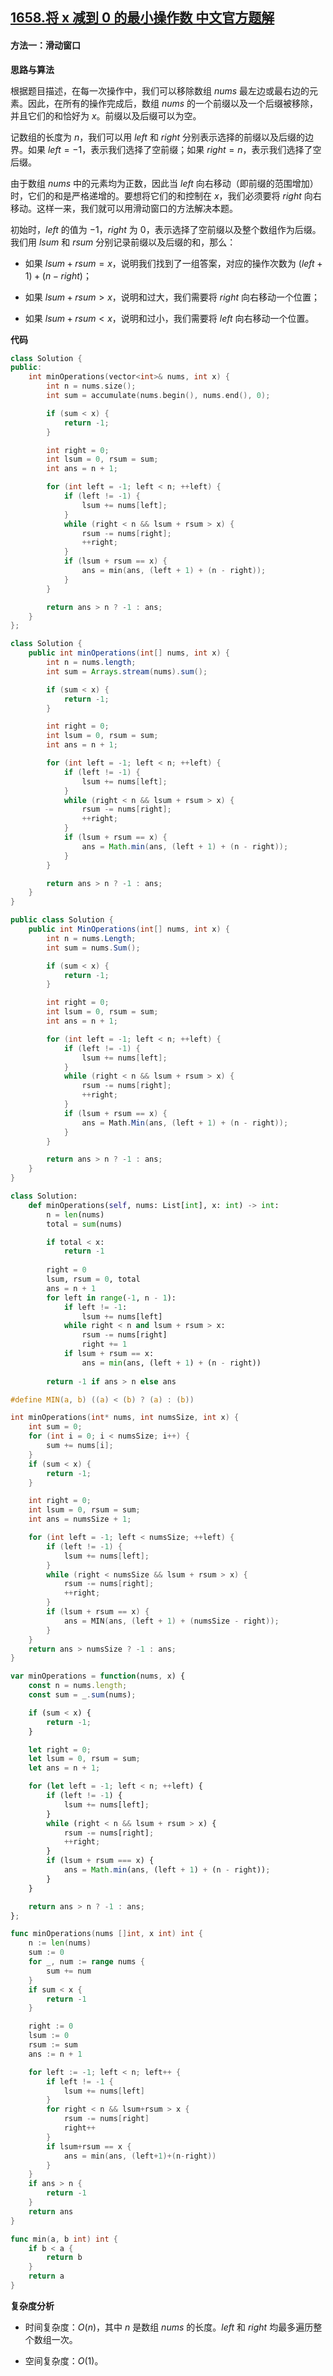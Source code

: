 ## [1658.将 x 减到 0 的最小操作数 中文官方题解](https://leetcode.cn/problems/minimum-operations-to-reduce-x-to-zero/solutions/100000/jiang-x-jian-dao-0-de-zui-xiao-cao-zuo-s-hl7u)

#### 方法一：滑动窗口

**思路与算法**

根据题目描述，在每一次操作中，我们可以移除数组 $\textit{nums}$ 最左边或最右边的元素。因此，在所有的操作完成后，数组 $\textit{nums}$ 的一个前缀以及一个后缀被移除，并且它们的和恰好为 $x$。前缀以及后缀可以为空。

记数组的长度为 $n$，我们可以用 $\textit{left}$ 和 $\textit{right}$ 分别表示选择的前缀以及后缀的边界。如果 $\textit{left}=-1$，表示我们选择了空前缀；如果 $\textit{right}=n$，表示我们选择了空后缀。

由于数组 $\textit{nums}$ 中的元素均为正数，因此当 $\textit{left}$ 向右移动（即前缀的范围增加）时，它们的和是严格递增的。要想将它们的和控制在 $x$，我们必须要将 $\textit{right}$ 向右移动。这样一来，我们就可以用滑动窗口的方法解决本题。

初始时，$\textit{left}$ 的值为 $-1$，$\textit{right}$ 为 $0$，表示选择了空前缀以及整个数组作为后缀。我们用 $\textit{lsum}$ 和 $\textit{rsum}$ 分别记录前缀以及后缀的和，那么：

- 如果 $\textit{lsum} + \textit{rsum} = x$，说明我们找到了一组答案，对应的操作次数为 $(\textit{left}+1) + (n-\textit{right})$；

- 如果 $\textit{lsum} + \textit{rsum} > x$，说明和过大，我们需要将 $\textit{right}$ 向右移动一个位置；

- 如果 $\textit{lsum} + \textit{rsum} < x$，说明和过小，我们需要将 $\textit{left}$ 向右移动一个位置。

**代码**

```C++ [sol1-C++]
class Solution {
public:
    int minOperations(vector<int>& nums, int x) {
        int n = nums.size();
        int sum = accumulate(nums.begin(), nums.end(), 0);

        if (sum < x) {
            return -1;
        }

        int right = 0;
        int lsum = 0, rsum = sum;
        int ans = n + 1;

        for (int left = -1; left < n; ++left) {
            if (left != -1) {
                lsum += nums[left];
            }
            while (right < n && lsum + rsum > x) {
                rsum -= nums[right];
                ++right;
            }
            if (lsum + rsum == x) {
                ans = min(ans, (left + 1) + (n - right));
            }
        }

        return ans > n ? -1 : ans;
    }
};
```

```Java [sol1-Java]
class Solution {
    public int minOperations(int[] nums, int x) {
        int n = nums.length;
        int sum = Arrays.stream(nums).sum();

        if (sum < x) {
            return -1;
        }

        int right = 0;
        int lsum = 0, rsum = sum;
        int ans = n + 1;

        for (int left = -1; left < n; ++left) {
            if (left != -1) {
                lsum += nums[left];
            }
            while (right < n && lsum + rsum > x) {
                rsum -= nums[right];
                ++right;
            }
            if (lsum + rsum == x) {
                ans = Math.min(ans, (left + 1) + (n - right));
            }
        }

        return ans > n ? -1 : ans;
    }
}
```

```C# [sol1-C#]
public class Solution {
    public int MinOperations(int[] nums, int x) {
        int n = nums.Length;
        int sum = nums.Sum();

        if (sum < x) {
            return -1;
        }

        int right = 0;
        int lsum = 0, rsum = sum;
        int ans = n + 1;

        for (int left = -1; left < n; ++left) {
            if (left != -1) {
                lsum += nums[left];
            }
            while (right < n && lsum + rsum > x) {
                rsum -= nums[right];
                ++right;
            }
            if (lsum + rsum == x) {
                ans = Math.Min(ans, (left + 1) + (n - right));
            }
        }

        return ans > n ? -1 : ans;
    }
}
```

```Python [sol1-Python3]
class Solution:
    def minOperations(self, nums: List[int], x: int) -> int:
        n = len(nums)
        total = sum(nums)

        if total < x:
            return -1
        
        right = 0
        lsum, rsum = 0, total
        ans = n + 1
        for left in range(-1, n - 1):
            if left != -1:
                lsum += nums[left]
            while right < n and lsum + rsum > x:
                rsum -= nums[right]
                right += 1
            if lsum + rsum == x:
                ans = min(ans, (left + 1) + (n - right))
        
        return -1 if ans > n else ans
```

```C [sol1-C]
#define MIN(a, b) ((a) < (b) ? (a) : (b))

int minOperations(int* nums, int numsSize, int x) {
    int sum = 0;
    for (int i = 0; i < numsSize; i++) {
        sum += nums[i];
    }
    if (sum < x) {
        return -1;
    }

    int right = 0;
    int lsum = 0, rsum = sum;
    int ans = numsSize + 1;

    for (int left = -1; left < numsSize; ++left) {
        if (left != -1) {
            lsum += nums[left];
        }
        while (right < numsSize && lsum + rsum > x) {
            rsum -= nums[right];
            ++right;
        }
        if (lsum + rsum == x) {
            ans = MIN(ans, (left + 1) + (numsSize - right));
        }
    }
    return ans > numsSize ? -1 : ans;
}
```

```JavaScript [sol1-JavaScript]
var minOperations = function(nums, x) {
    const n = nums.length;
    const sum = _.sum(nums);

    if (sum < x) {
        return -1;
    }

    let right = 0;
    let lsum = 0, rsum = sum;
    let ans = n + 1;

    for (let left = -1; left < n; ++left) {
        if (left != -1) {
            lsum += nums[left];
        }
        while (right < n && lsum + rsum > x) {
            rsum -= nums[right];
            ++right;
        }
        if (lsum + rsum === x) {
            ans = Math.min(ans, (left + 1) + (n - right));
        }
    }

    return ans > n ? -1 : ans;
};
```

```go [sol1-Golang]
func minOperations(nums []int, x int) int {
    n := len(nums)
    sum := 0
    for _, num := range nums {
        sum += num
    }
    if sum < x {
        return -1
    }

    right := 0
    lsum := 0
    rsum := sum
    ans := n + 1

    for left := -1; left < n; left++ {
        if left != -1 {
            lsum += nums[left]
        }
        for right < n && lsum+rsum > x {
            rsum -= nums[right]
            right++
        }
        if lsum+rsum == x {
            ans = min(ans, (left+1)+(n-right))
        }
    }
    if ans > n {
        return -1
    }
    return ans
}

func min(a, b int) int {
    if b < a {
        return b
    }
    return a
}
```

**复杂度分析**

- 时间复杂度：$O(n)$，其中 $n$ 是数组 $\textit{nums}$ 的长度。$\textit{left}$ 和 $\textit{right}$ 均最多遍历整个数组一次。

- 空间复杂度：$O(1)$。